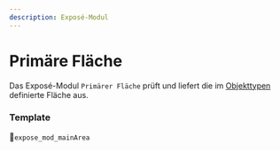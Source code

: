 ```yaml
---
description: Exposé-Modul
---
```


# Primäre Fläche

Das Exposé-Modul `Primärer Fläche` prüft und liefert die im [Objekttypen](../objekttypen.md) definierte Fläche aus.

### Template

🔸`expose_mod_mainArea`



